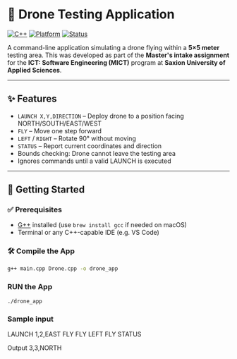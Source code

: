 # 🚁 Drone Testing Application

[![C++](https://img.shields.io/badge/Language-C++-blue.svg)](https://isocpp.org/)
[![Platform](https://img.shields.io/badge/Platform-macOS-lightgrey)]()
[![Status](https://img.shields.io/badge/Project-Saxion%20University%20MICT%20Assignment-brightgreen)]()

A command-line application simulating a drone flying within a **5×5 meter** testing area. This was developed as part of the **Master's intake assignment** for the **ICT: Software Engineering (MICT)** program at **Saxion University of Applied Sciences**.

---

## ✨ Features

- `LAUNCH X,Y,DIRECTION` – Deploy drone to a position facing NORTH/SOUTH/EAST/WEST
- `FLY` – Move one step forward
- `LEFT` / `RIGHT` – Rotate 90° without moving
- `STATUS` – Report current coordinates and direction
- Bounds checking: Drone cannot leave the testing area
- Ignores commands until a valid LAUNCH is executed

---

## 🚀 Getting Started

### ✅ Prerequisites

- [G++](https://gcc.gnu.org/) installed (use `brew install gcc` if needed on macOS)
- Terminal or any C++-capable IDE (e.g. VS Code)

### 🛠 Compile the App

```bash
g++ main.cpp Drone.cpp -o drone_app
```

### RUN the App
```
./drone_app
```
### Sample input
LAUNCH 1,2,EAST
FLY
FLY
LEFT
FLY
STATUS

Output
3,3,NORTH

